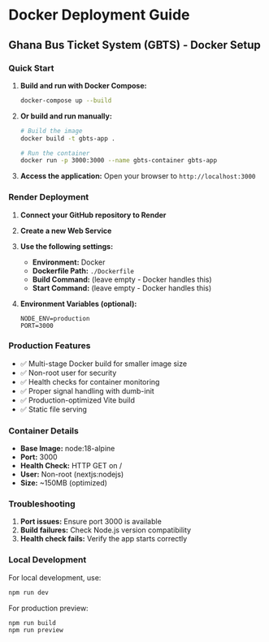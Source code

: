 # Docker Deployment Guide

## Ghana Bus Ticket System (GBTS) - Docker Setup

### Quick Start

1. **Build and run with Docker Compose:**
   ```bash
   docker-compose up --build
   ```

2. **Or build and run manually:**
   ```bash
   # Build the image
   docker build -t gbts-app .
   
   # Run the container
   docker run -p 3000:3000 --name gbts-container gbts-app
   ```

3. **Access the application:**
   Open your browser to `http://localhost:3000`

### Render Deployment

1. **Connect your GitHub repository to Render**
2. **Create a new Web Service**
3. **Use the following settings:**
   - **Environment:** Docker
   - **Dockerfile Path:** `./Dockerfile`
   - **Build Command:** (leave empty - Docker handles this)
   - **Start Command:** (leave empty - Docker handles this)

4. **Environment Variables (optional):**
   ```
   NODE_ENV=production
   PORT=3000
   ```

### Production Features

- ✅ Multi-stage Docker build for smaller image size
- ✅ Non-root user for security
- ✅ Health checks for container monitoring
- ✅ Proper signal handling with dumb-init
- ✅ Production-optimized Vite build
- ✅ Static file serving

### Container Details

- **Base Image:** node:18-alpine
- **Port:** 3000
- **Health Check:** HTTP GET on /
- **User:** Non-root (nextjs:nodejs)
- **Size:** ~150MB (optimized)

### Troubleshooting

1. **Port issues:** Ensure port 3000 is available
2. **Build failures:** Check Node.js version compatibility
3. **Health check fails:** Verify the app starts correctly

### Local Development

For local development, use:
```bash
npm run dev
```

For production preview:
```bash
npm run build
npm run preview
```